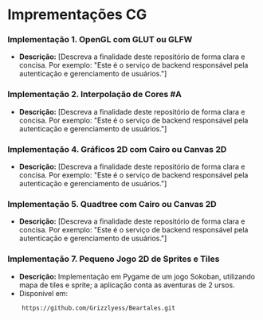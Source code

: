 # Imprementações CG

### Implementação 1. OpenGL com GLUT ou GLFW

* **Descrição:** [Descreva a finalidade deste repositório de forma clara e concisa. Por exemplo: "Este é o serviço de backend responsável pela autenticação e gerenciamento de usuários."]
  

### Implementação 2. Interpolação de Cores #A

* **Descrição:** [Descreva a finalidade deste repositório de forma clara e concisa. Por exemplo: "Este é o serviço de backend responsável pela autenticação e gerenciamento de usuários."]


### Implementação 4. Gráficos 2D com Cairo ou Canvas 2D

* **Descrição:** [Descreva a finalidade deste repositório de forma clara e concisa. Por exemplo: "Este é o serviço de backend responsável pela autenticação e gerenciamento de usuários."]


### Implementação 5. Quadtree com Cairo ou Canvas 2D

* **Descrição:** [Descreva a finalidade deste repositório de forma clara e concisa. Por exemplo: "Este é o serviço de backend responsável pela autenticação e gerenciamento de usuários."]


### Implementação 7. Pequeno Jogo 2D de Sprites e Tiles

* **Descrição:** Implementação em Pygame de um jogo Sokoban, utilizando mapa de tiles e sprite; a aplicação conta as aventuras de 2 ursos.
* Disponível em: 
```bash
    https://github.com/Grizzlyess/Beartales.git
```
